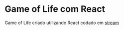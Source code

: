 # Game of Life com React

Game of Life criado utilizando React codado em [stream](https://twitch.tv/galeradev)
